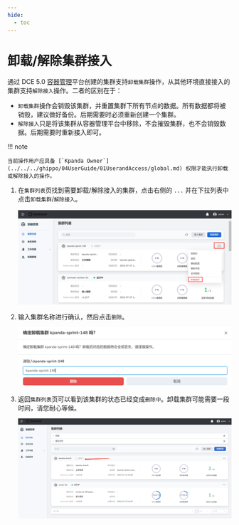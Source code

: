 ```yaml
---
hide:
  - toc
---
```


# 卸载/解除集群接入

通过 DCE 5.0 [容器管理](../../03ProductBrief/WhatisKPanda.md)平台创建的集群支持`卸载集群`操作，从其他环境直接接入的集群支持`解除接入`操作。二者的区别在于：

- `卸载集群`操作会销毁该集群，并重置集群下所有节点的数据。所有数据都将被销毁，建议做好备份。后期需要时必须重新创建一个集群。
- `解除接入`只是将该集群从容器管理平台中移除，不会摧毁集群，也不会销毁数据。后期需要时重新接入即可。

!!! note

    当前操作用户应具备 [`Kpanda Owner`](../../../ghippo/04UserGuide/01UserandAccess/global.md) 权限才能执行卸载或解除接入的操作。

1. 在`集群列表`页找到需要卸载/解除接入的集群，点击右侧的 `...` 并在下拉列表中点击`卸载集群`/`解除接入`。

    ![点击删除按钮](../../images/deletecluster01.png)

2. 输入集群名称进行确认，然后点击`删除`。

    ![确认删除](../../images/deletecluster02.png)

3. 返回`集群列表`页可以看到该集群的状态已经变成`删除中`。卸载集群可能需要一段时间，请您耐心等候。

    ![删除中状态](../../images/deletecluster03.png)
